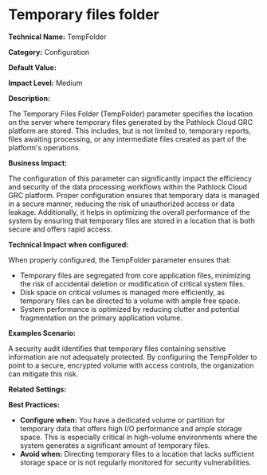 # Temporary files folder

**Technical Name:** TempFolder

**Category:** Configuration

**Default Value:**

**Impact Level:** Medium

**Description:**

The Temporary Files Folder (TempFolder) parameter specifies the location on the server where temporary files generated by the Pathlock Cloud GRC platform are stored. This includes, but is not limited to, temporary reports, files awaiting processing, or any intermediate files created as part of the platform's operations.

**Business Impact:**

The configuration of this parameter can significantly impact the efficiency and security of the data processing workflows within the Pathlock Cloud GRC platform. Proper configuration ensures that temporary data is managed in a secure manner, reducing the risk of unauthorized access or data leakage. Additionally, it helps in optimizing the overall performance of the system by ensuring that temporary files are stored in a location that is both secure and offers rapid access.

**Technical Impact when configured:**

When properly configured, the TempFolder parameter ensures that:
- Temporary files are segregated from core application files, minimizing the risk of accidental deletion or modification of critical system files.
- Disk space on critical volumes is managed more efficiently, as temporary files can be directed to a volume with ample free space.
- System performance is optimized by reducing clutter and potential fragmentation on the primary application volume.

**Examples Scenario:**

A security audit identifies that temporary files containing sensitive information are not adequately protected. By configuring the TempFolder to point to a secure, encrypted volume with access controls, the organization can mitigate this risk.

**Related Settings:** 

**Best Practices:** 
- **Configure when:** You have a dedicated volume or partition for temporary data that offers high I/O performance and ample storage space. This is especially critical in high-volume environments where the system generates a significant amount of temporary files.
- **Avoid when:** Directing temporary files to a location that lacks sufficient storage space or is not regularly monitored for security vulnerabilities.